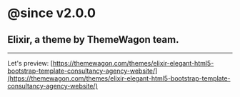 # @since v2.0.0

## Elixir, a theme by ThemeWagon team.

---

Let's preview:
[https://themewagon.com/themes/elixir-elegant-html5-bootstrap-template-consultancy-agency-website/](https://themewagon.com/themes/elixir-elegant-html5-bootstrap-template-consultancy-agency-website/)
